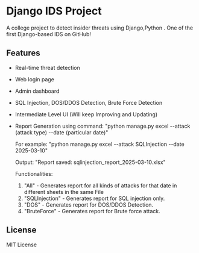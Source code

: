# Django IDS Project

A college project to detect insider threats using Django,Python . One of the first Django-based IDS on GitHub!

## Features
- Real-time threat detection
- Web login page
- Admin dashboard
- SQL Injection, DOS/DDOS Detection, Brute Force Detection 
- Intermediate Level UI (Will keep Improving and Updating)
- Report Generation using command:
    "python manage.py excel --attack (attack type) --date (particular date)"

    For example:
    "python manage.py excel --attack SQLInjection --date 2025-03-10"

    Output:
    "Report saved: sqlinjection_report_2025-03-10.xlsx"

    Functionalities:
    1) "All" - Generates report for all kinds of attacks for that date in different sheets in the same File
    2) "SQLInjection" - Generates report for SQL injection only.
    3) "DOS" - Generates report for DOS/DDOS Detection.
    4) "BruteForce" - Generates report for Brute force attack.

## License
MIT License